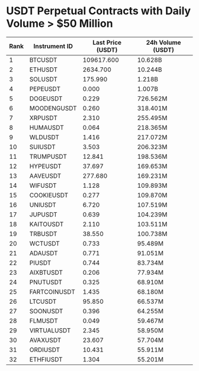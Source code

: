 # USDT Perpetual Contracts with Daily Volume > $50 Million

| Rank | Instrument ID | Last Price (USDT) | 24h Volume (USDT) |
|------|---------------|-------------------|-------------------|
| 1 | BTCUSDT | 109617.600 | 10.628B |
| 2 | ETHUSDT | 2634.700 | 10.244B |
| 3 | SOLUSDT | 175.990 | 1.218B |
| 4 | PEPEUSDT | 0.000 | 1.007B |
| 5 | DOGEUSDT | 0.229 | 726.562M |
| 6 | MOODENGUSDT | 0.260 | 318.401M |
| 7 | XRPUSDT | 2.310 | 255.495M |
| 8 | HUMAUSDT | 0.064 | 218.365M |
| 9 | WLDUSDT | 1.416 | 217.072M |
| 10 | SUIUSDT | 3.503 | 206.323M |
| 11 | TRUMPUSDT | 12.841 | 198.536M |
| 12 | HYPEUSDT | 37.697 | 169.653M |
| 13 | AAVEUSDT | 277.680 | 169.231M |
| 14 | WIFUSDT | 1.128 | 109.893M |
| 15 | COOKIEUSDT | 0.277 | 109.870M |
| 16 | UNIUSDT | 6.720 | 107.519M |
| 17 | JUPUSDT | 0.639 | 104.239M |
| 18 | KAITOUSDT | 2.110 | 103.511M |
| 19 | TRBUSDT | 38.550 | 100.738M |
| 20 | WCTUSDT | 0.733 | 95.489M |
| 21 | ADAUSDT | 0.771 | 91.051M |
| 22 | PIUSDT | 0.744 | 83.734M |
| 23 | AIXBTUSDT | 0.206 | 77.934M |
| 24 | PNUTUSDT | 0.325 | 68.910M |
| 25 | FARTCOINUSDT | 1.435 | 68.180M |
| 26 | LTCUSDT | 95.850 | 66.537M |
| 27 | SOONUSDT | 0.396 | 64.255M |
| 28 | FLMUSDT | 0.049 | 59.467M |
| 29 | VIRTUALUSDT | 2.345 | 58.950M |
| 30 | AVAXUSDT | 23.607 | 57.704M |
| 31 | ORDIUSDT | 10.431 | 55.911M |
| 32 | ETHFIUSDT | 1.304 | 55.201M |
